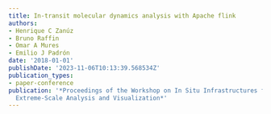 ```yaml
---
title: In-transit molecular dynamics analysis with Apache flink
authors:
- Henrique C Zanúz
- Bruno Raffin
- Omar A Mures
- Emilio J Padrón
date: '2018-01-01'
publishDate: '2023-11-06T10:13:39.568534Z'
publication_types:
- paper-conference
publication: '*Proceedings of the Workshop on In Situ Infrastructures for Enabling
  Extreme-Scale Analysis and Visualization*'
---
```

